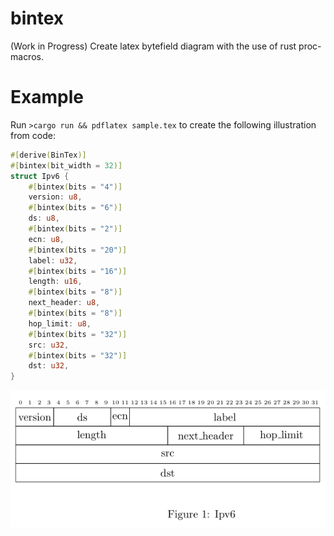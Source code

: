 # bintex

(Work in Progress) Create latex bytefield diagram with the use of rust proc-macros.

# Example

Run `>cargo run && pdflatex sample.tex` to create the following illustration from code:
```rust
#[derive(BinTex)]
#[bintex(bit_width = 32)]
struct Ipv6 {
    #[bintex(bits = "4")]
    version: u8,
    #[bintex(bits = "6")]
    ds: u8,
    #[bintex(bits = "2")]
    ecn: u8,
    #[bintex(bits = "20")]
    label: u32,
    #[bintex(bits = "16")]
    length: u16,
    #[bintex(bits = "8")]
    next_header: u8,
    #[bintex(bits = "8")]
    hop_limit: u8,
    #[bintex(bits = "32")]
    src: u32,
    #[bintex(bits = "32")]
    dst: u32,
}
```
![Result](/media/ipv6.png)

